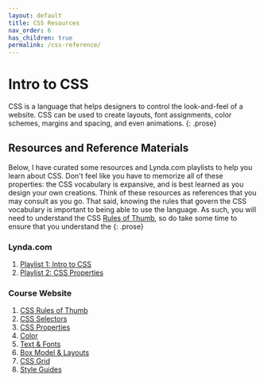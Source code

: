 ```yaml
---
layout: default
title: CSS Resources
nav_order: 6
has_children: true
permalink: /css-reference/
---
```


# Intro to CSS
CSS is a language that helps designers to control the look-and-feel of a website. CSS can be used to create layouts, font assignments, color schemes, margins and spacing, and even animations.
{: .prose}

## Resources and Reference Materials
Below, I have curated some resources and Lynda.com playlists to help you learn about CSS. Don't feel like you have to memorize all of these properties: the CSS vocabulary is expansive, and is best learned as you design your own creations. Think of these resources as references that you may consult as you go. That said, knowing the rules that govern the CSS vocabulary is important to being able to use the language. As such, you will need to understand the CSS [Rules of Thumb](rules_of_thumb.html), so do take some time to ensure that you understand the
{: .prose}

### Lynda.com
1. <a href="https://www.lynda.com/SharedPlaylist/9ea7e4d0f8524a0eb4a0e0601ecbecbf?org=northwestern.edu" target="_blank">Playlist 1: Intro to CSS</a>
2. <a href="https://www.lynda.com/SharedPlaylist/3f5e0d36264b4e41a6ac8e36cf06a6ba?org=northwestern.edu" target="_blank">Playlist 2: CSS Properties</a>


### Course Website
1. [CSS Rules of Thumb]({{site.baseurl}}/css-reference/rules-of-thumb/)
2. [CSS Selectors]({{site.baseurl}}/css-reference/selectors/)
3. [CSS Properties]({{site.baseurl}}/css-reference/properties/)
4. [Color]({{site.baseurl}}/css-reference/color/)
5. [Text & Fonts]({{site.baseurl}}/css-reference/fonts/)
6. [Box Model & Layouts]({{site.baseurl}}/css-reference/box-model/)
7. [CSS Grid]({{site.baseurl}}/css-reference/css-grid/)
8. [Style Guides]({{site.baseurl}}/css-reference/style-guides/)

